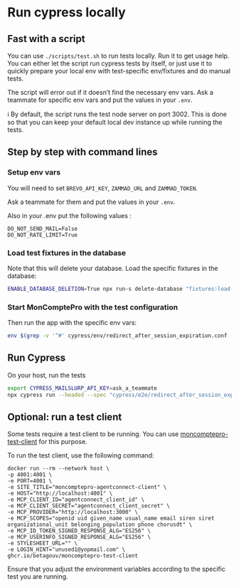 # Run cypress locally

## Fast with a script

You can use `./scripts/test.sh` to run tests locally. Run it to get usage help. You can either let the script run cypress tests by itself, or just use it to quickly prepare your local env with test-specific env/fixtures and do manual tests.

The script will error out if it doesn’t find the necessary env vars. Ask a teammate for specific env vars and put the values in your `.env`.

:information_source: By default, the script runs the test node server on port 3002. This is done so that you can keep your default local dev instance up while running the tests.

## Step by step with command lines

### Setup env vars

You will need to set `BREVO_API_KEY`, `ZAMMAD_URL` and `ZAMMAD_TOKEN`.

Ask a teammate for them and put the values in your `.env`.

Also in your .env put the following values :

```dotenv
DO_NOT_SEND_MAIL=False
DO_NOT_RATE_LIMIT=True
```

### Load test fixtures in the database

Note that this will delete your database. Load the specific fixtures in the database:

```bash
ENABLE_DATABASE_DELETION=True npx run-s delete-database "fixtures:load-ci cypress/fixtures/redirect_after_session_expiration.sql" "update-organization-info 2000"
```

### Start MonComptePro with the test configuration

Then run the app with the specific env vars:

```bash
env $(grep -v '^#' cypress/env/redirect_after_session_expiration.conf | xargs) npm run dev
```

## Run Cypress

On your host, run the tests

```bash
export CYPRESS_MAILSLURP_API_KEY=ask_a_teammate
npx cypress run --headed --spec "cypress/e2e/redirect_after_session_expiration.cy.js"
```

## Optional: run a test client

Some tests require a test client to be running.
You can use [moncomptepro-test-client](https://github.com/betagouv/moncomptepro-test-client/) for this purpose.

To run the test client, use the following command:

```
docker run --rm --network host \
-p 4001:4001 \
-e PORT=4001 \
-e SITE_TITLE="moncomptepro-agentconnect-client" \
-e HOST="http://localhost:4001" \
-e MCP_CLIENT_ID="agentconnect_client_id" \
-e MCP_CLIENT_SECRET="agentconnect_client_secret" \
-e MCP_PROVIDER="http://localhost:3000" \
-e MCP_SCOPES="openid uid given_name usual_name email siren siret organizational_unit belonging_population phone chorusdt" \
-e MCP_ID_TOKEN_SIGNED_RESPONSE_ALG="ES256" \
-e MCP_USERINFO_SIGNED_RESPONSE_ALG="ES256" \
-e STYLESHEET_URL="" \
-e LOGIN_HINT="unused1@yopmail.com" \
ghcr.io/betagouv/moncomptepro-test-client
```

Ensure that you adjust the environment variables according to the specific test you are running.
